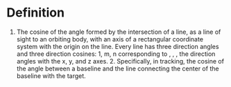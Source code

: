 # Definition

1.  The cosine of the angle formed by the intersection of a line, as a
    line of sight to an orbiting body, with an axis of a rectangular
    coordinate system with the origin on the line. Every line has three
    direction angles and three direction cosines: 1, m, n corresponding
    to , , , the direction angles with the x, y, and z axes. 2.
    Specifically, in tracking, the cosine of the angle between a
    baseline and the line connecting the center of the baseline with the
    target.
